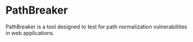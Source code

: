 # PathBreaker
PathBreaker is a tool designed to test for path normalization vulnerabilities in web applications.
